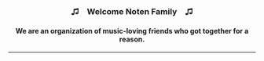 ### <p align='center'>♫　Welcome Noten Family　♫</p>
#### <p align='center'>We are an organization of music-loving friends who got together for a reason.</p>
---
